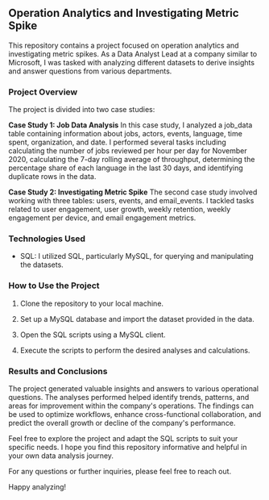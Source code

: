 ## Operation Analytics and Investigating Metric Spike

This repository contains a project focused on operation analytics and investigating metric spikes. As a Data Analyst Lead at a company similar to Microsoft, I was tasked with analyzing different datasets to derive insights and answer questions from various departments.

### Project Overview

The project is divided into two case studies:

**Case Study 1: Job Data Analysis**
In this case study, I analyzed a job_data table containing information about jobs, actors, events, language, time spent, organization, and date. I performed several tasks including calculating the number of jobs reviewed per hour per day for November 2020, calculating the 7-day rolling average of throughput, determining the percentage share of each language in the last 30 days, and identifying duplicate rows in the data.

**Case Study 2: Investigating Metric Spike**
The second case study involved working with three tables: users, events, and email_events. I tackled tasks related to user engagement, user growth, weekly retention, weekly engagement per device, and email engagement metrics.

### Technologies Used

- SQL: I utilized SQL, particularly MySQL, for querying and manipulating the datasets.


### How to Use the Project

1. Clone the repository to your local machine.
   
2. Set up a MySQL database and import the dataset provided in the data.

3. Open the SQL scripts using a MySQL client.

4. Execute the scripts to perform the desired analyses and calculations.

### Results and Conclusions

The project generated valuable insights and answers to various operational questions. The analyses performed helped identify trends, patterns, and areas for improvement within the company's operations. The findings can be used to optimize workflows, enhance cross-functional collaboration, and predict the overall growth or decline of the company's performance.

Feel free to explore the project and adapt the SQL scripts to suit your specific needs. I hope you find this repository informative and helpful in your own data analysis journey.

For any questions or further inquiries, please feel free to reach out.

Happy analyzing!
